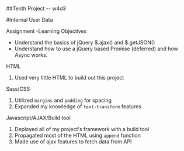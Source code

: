 ##Tenth Project -- w4d3

#Internal User Data

Assignment -Learning Objectives
* Understand the basics of jQuery $.ajax() and $.getJSON()
* Understand how to use a jQuery based Promise (deferred) and how Async works.


HTML
1. Used very little HTML to build out this project

Sass/CSS
1. Utilized `margins` and `padding` for spacing
2. Expanded my knowledge of `text-transform` features

Javascript/AJAX/Build tool
1. Deployed all of my project's framework with a build tool
2. Propagated most of the HTML using `append` function
3. Made use of ajax features to fetch data from API
